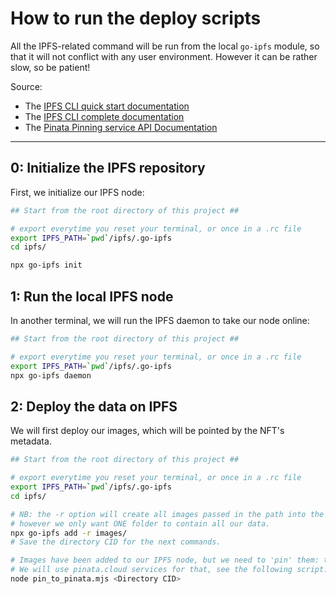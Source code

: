 # How to run the deploy scripts

All the IPFS-related command will be run from the local `go-ipfs` module, so that it will not conflict with any user environment. However it can be rather slow, so be patient!

Source:
- The [IPFS CLI quick start documentation](https://docs.ipfs.io/how-to/command-line-quick-start/)
- The [IPFS CLI complete documentation](https://docs.ipfs.io/reference/cli/)
- The [Pinata Pinning service API Documentation](https://docs.pinata.cloud/api-pinning/pinning-services-api)

---

## 0: Initialize the IPFS repository
First, we initialize our IPFS node:
```sh
## Start from the root directory of this project ##

# export everytime you reset your terminal, or once in a .rc file
export IPFS_PATH=`pwd`/ipfs/.go-ipfs
cd ipfs/

npx go-ipfs init
```

## 1: Run the local IPFS node

In another terminal, we will run the IPFS daemon to take our node online:
```sh
## Start from the root directory of this project ##

# export everytime you reset your terminal, or once in a .rc file
export IPFS_PATH=`pwd`/ipfs/.go-ipfs
npx go-ipfs daemon
```

## 2: Deploy the data on IPFS

We will first deploy our images, which will be pointed by the NFT's metadata.
```sh
## Start from the root directory of this project ##

# export everytime you reset your terminal, or once in a .rc file
export IPFS_PATH=`pwd`/ipfs/.go-ipfs
cd ipfs/

# NB: the -r option will create all images passed in the path into the IFPS node,
# however we only want ONE folder to contain all our data.
npx go-ipfs add -r images/
# Save the directory CID for the next commands.

# Images have been added to our IPFS node, but we need to 'pin' them: to be permanently accessible.
# We will use pinata.cloud services for that, see the following script:
node pin_to_pinata.mjs <Directory CID>
```
